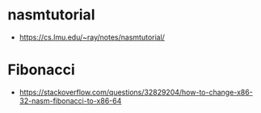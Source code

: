# nasmtutorial

- https://cs.lmu.edu/~ray/notes/nasmtutorial/

# Fibonacci

- https://stackoverflow.com/questions/32829204/how-to-change-x86-32-nasm-fibonacci-to-x86-64

